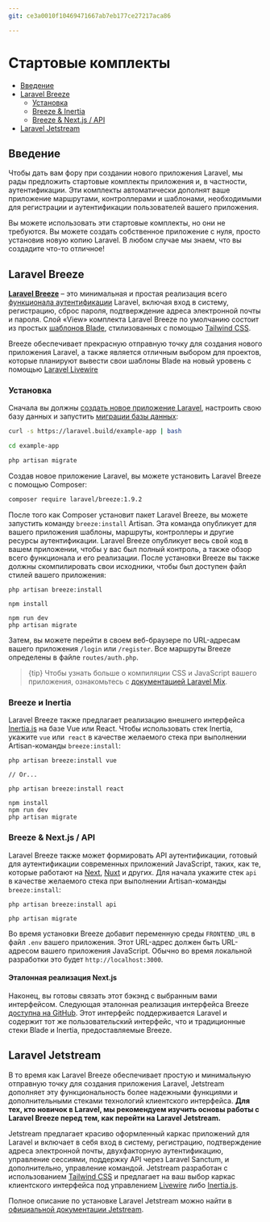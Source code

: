 ```yaml
---
git: ce3a0010f10469471667ab7eb177ce27217aca86

---
```


# Стартовые комплекты

- [Введение](#introduction)
- [Laravel Breeze](#laravel-breeze)
    - [Установка](#laravel-breeze-installation)
    - [Breeze & Inertia](#breeze-and-inertia)
    - [Breeze & Next.js / API](#breeze-and-next)
- [Laravel Jetstream](#laravel-jetstream)

<a name="introduction"></a>
## Введение

Чтобы дать вам фору при создании нового приложения Laravel, мы рады предложить стартовые комплекты приложения и, в частности, аутентификации. Эти комплекты автоматически дополнят ваше приложение маршрутами, контроллерами и шаблонами, необходимыми для регистрации и аутентификации пользователей вашего приложения.

Вы можете использовать эти стартовые комплекты, но они не требуются. Вы можете создать собственное приложение с нуля, просто установив новую копию Laravel. В любом случае мы знаем, что вы создадите что-то отличное!

<a name="laravel-breeze"></a>
## Laravel Breeze

[**Laravel Breeze**](https://github.com/laravel/breeze) – это минимальная и простая реализация всего [функционала аутентификации](authentication) Laravel, включая вход в систему, регистрацию, сброс пароля, подтверждение адреса электронной почты и пароля. Слой «View» комплекта Laravel Breeze по умолчанию состоит из простых [шаблонов Blade](/docs/{{version}}/blade), стилизованных с помощью [Tailwind CSS](https://tailwindcss.com).

Breeze обеспечивает прекрасную отправную точку для создания нового приложения Laravel, а также является отличным выбором для проектов, которые планируют вывести свои шаблоны Blade на новый уровень с помощью [Laravel Livewire](https://laravel-livewire.com)

<a name="laravel-breeze-installation"></a>
### Установка

Сначала вы должны [создать новое приложение Laravel](/docs/{{version}}/installation), настроить свою базу данных и запустить [миграции базы данных](/docs/{{version}}/migrations):

```bash
curl -s https://laravel.build/example-app | bash

cd example-app

php artisan migrate
```

Создав новое приложение Laravel, вы можете установить Laravel Breeze с помощью Composer:

```bash
composer require laravel/breeze:1.9.2
```

После того как Composer установит пакет Laravel Breeze, вы можете запустить команду `breeze:install` Artisan. Эта команда опубликует для вашего приложения шаблоны, маршруты, контроллеры и другие ресурсы аутентификации. Laravel Breeze опубликует весь свой код в вашем приложении, чтобы у вас был полный контроль, а также обзор всего функционала и его реализации. После установки Breeze вы также должны скомпилировать свои исходники, чтобы был доступен файл стилей вашего приложения:

```nothing
php artisan breeze:install

npm install

npm run dev
php artisan migrate
```

Затем, вы можете перейти в своем веб-браузере по URL-адресам вашего приложения `/login` или `/register`. Все маршруты Breeze определены в файле `routes/auth.php`.

> {tip} Чтобы узнать больше о компиляции CSS и JavaScript вашего приложения, ознакомьтесь с [документацией Laravel Mix](/docs/{{version}}/mix#running-mix).

<a name="breeze-and-inertia"></a>
### Breeze и Inertia

Laravel Breeze также предлагает реализацию внешнего интерфейса [Inertia.js](https://inertiajs.com) на базе Vue или React. Чтобы использовать стек Inertia, укажите `vue` или` react` в качестве желаемого стека при выполнении Artisan-команды `breeze:install`:

```nothing
php artisan breeze:install vue

// Or...

php artisan breeze:install react

npm install
npm run dev
php artisan migrate
```


<a name="breeze-and-next"></a>
### Breeze & Next.js / API

Laravel Breeze также может формировать API аутентификации, готовый для аутентификации современных приложений JavaScript, таких, как те, которые работают на [Next](https://nextjs.org), [Nuxt](https://nuxtjs.org) и других. Для начала укажите стек `api` в качестве желаемого стека при выполнении Artisan-команды `breeze:install`:

```nothing
php artisan breeze:install api

php artisan migrate
```

Во время установки Breeze добавит переменную среды `FRONTEND_URL` в файл `.env` вашего приложения. Этот URL-адрес должен быть URL-адресом вашего приложения JavaScript. Обычно во время локальной разработки это будет `http://localhost:3000`.

<a name="next-reference-implementation"></a>
#### Эталонная реализация Next.js 

Наконец, вы готовы связать этот бэкэнд с выбранным вами интерфейсом. Следующая эталонная реализация интерфейса Breeze [доступна на GitHub](https://github.com/laravel/breeze-next). Этот интерфейс поддерживается Laravel и содержит тот же пользовательский интерфейс, что и традиционные стеки Blade и Inertia, предоставляемые Breeze.

<a name="laravel-jetstream"></a>
## Laravel Jetstream

В то время как Laravel Breeze обеспечивает простую и минимальную отправную точку для создания приложения Laravel, Jetstream дополняет эту функциональность более надежными функциями и дополнительными стеками технологий клиентского интерфейса. **Для тех, кто новичок в Laravel, мы рекомендуем изучить основы работы с Laravel Breeze перед тем, как перейти на Laravel Jetstream.**

Jetstream предлагает красиво оформленный каркас приложений для Laravel и включает в себя вход в систему, регистрацию, подтверждение адреса электронной почты, двухфакторную аутентификацию, управление сессиями, поддержку API через Laravel Sanctum, и дополнительно, управление командой. Jetstream разработан с использованием [Tailwind CSS](https://tailwindcss.com) и предлагает на ваш выбор каркас клиентского интерфейса под управлением [Livewire](https://laravel-livewire.com) либо [Inertia.js](https://inertiajs.com).

Полное описание по установке Laravel Jetstream можно найти в [официальной документации Jetstream](https://jetstream.laravel.com/2.x/introduction.html).
